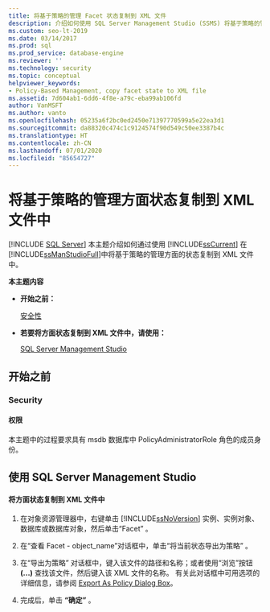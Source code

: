 ```yaml
---
title: 将基于策略的管理 Facet 状态复制到 XML 文件
description: 介绍如何使用 SQL Server Management Studio (SSMS) 将基于策略的管理 Facet 状态复制到 XML 文件。
ms.custom: seo-lt-2019
ms.date: 03/14/2017
ms.prod: sql
ms.prod_service: database-engine
ms.reviewer: ''
ms.technology: security
ms.topic: conceptual
helpviewer_keywords:
- Policy-Based Management, copy facet state to XML file
ms.assetid: 7d604ab1-6dd6-4f8e-a79c-eba99ab106fd
author: VanMSFT
ms.author: vanto
ms.openlocfilehash: 05235a6f2bc0ed2450e71397770599a5e22ea3d1
ms.sourcegitcommit: da88320c474c1c9124574f90d549c50ee3387b4c
ms.translationtype: HT
ms.contentlocale: zh-CN
ms.lasthandoff: 07/01/2020
ms.locfileid: "85654727"
---
```

# <a name="copy-a-policy-based-management-facet-state-to-an-xml-file"></a>将基于策略的管理方面状态复制到 XML 文件中
 [!INCLUDE [SQL Server](../../includes/applies-to-version/sqlserver.md)]
  本主题介绍如何通过使用 [!INCLUDE[ssCurrent](../../includes/sscurrent-md.md)] 在 [!INCLUDE[ssManStudioFull](../../includes/ssmanstudiofull-md.md)]中将基于策略的管理方面的状态复制到 XML 文件中。  
  
 **本主题内容**  
  
-   **开始之前：**  
  
     [安全性](#Security)  
  
-   **若要将方面状态复制到 XML 文件中，请使用：**  
  
     [SQL Server Management Studio](#SSMSProcedure)  
  
##  <a name="before-you-begin"></a><a name="BeforeYouBegin"></a> 开始之前  
  
###  <a name="security"></a><a name="Security"></a> Security  
  
####  <a name="permissions"></a><a name="Permissions"></a> 权限  
 本主题中的过程要求具有 msdb 数据库中 PolicyAdministratorRole 角色的成员身份。  
  
##  <a name="using-sql-server-management-studio"></a><a name="SSMSProcedure"></a> 使用 SQL Server Management Studio  
  
#### <a name="to-copy-a-facet-state-to-an-xml-file"></a>将方面状态复制到 XML 文件中  
  
1.  在对象资源管理器中，右键单击 [!INCLUDE[ssNoVersion](../../includes/ssnoversion-md.md)] 实例、实例对象、数据库或数据库对象，然后单击“Facet”  。  
  
2.  在“查看 Facet - object_name”对话框中，单击“将当前状态导出为策略”    。  
  
3.  在“导出为策略”  对话框中，键入该文件的路径和名称；或者使用“浏览”按钮 **(...)** 查找该文件，然后键入该 XML 文件的名称。 有关此对话框中可用选项的详细信息，请参阅 [Export As Policy Dialog Box](../../relational-databases/policy-based-management/export-as-policy-dialog-box.md)。  
  
4.  完成后，单击 **“确定”** 。  
  
  
